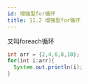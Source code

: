 ```yaml
---
id: 增强型for循环
title: 11.2 增强型for循环
---
```


又叫foreach循环

```java
int arr = {2,4,6,8,10};
for(int i:arr){
  System.out.println(i);
}
```

